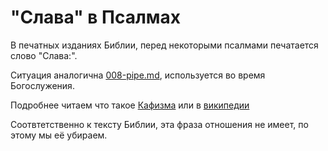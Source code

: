 # "Слава" в Псалмах

В печатных изданиях Библии, перед некоторыми псалмами печатается слово "Слава:".

Ситуация аналогична [008-pipe.md](https://github.com/sopov/rst/blob/master/issues/008-pipe.md), используется во время Богослужения.


Подробнее читаем что такое [Кафизма](https://azbyka.ru/kafizma) или в [википедии](https://ru.wikipedia.org/wiki/%D0%9A%D0%B0%D1%84%D0%B8%D0%B7%D0%BC%D0%B0)

Соотвтетственно к тексту Библии, эта фраза отношения не имеет, по этому мы её убираем.
